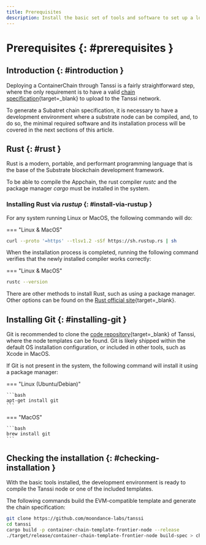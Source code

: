 ```yaml
---
title: Prerequisites
description: Install the basic set of tools and software to set up a local development environment and be able to compile, run and test your ContainerChain.
---
```


# Prerequisites {: #prerequisites } 

## Introduction {: #introduction } 

Deploying a ContainerChain through Tanssi is a fairly straightforward step, where the only requirement is to have a valid [chain specification](https://docs.substrate.io/build/chain-spec/){target=_blank} to upload to the Tanssi network.

To generate a Subatret chain specification, it is necessary to have a development environment where a substrate node can be compiled, and, to do so, the minimal required software and its installation process will be covered in the next sections of this article.

## Rust {: #rust } 

Rust is a modern, portable, and performant programming language that is the base of the Substrate blockchain development framework.  

To be able to compile the Appchain, the rust compiler *rustc* and the package manager *cargo* must be installed in the system. 

### Installing Rust via *rustup* {: #install-via-rustup } 

For any system running Linux or MacOS, the following commando will do:

=== "Linux & MacOS"

```bash
curl --proto '=https' --tlsv1.2 -sSf https://sh.rustup.rs | sh
```     

When the installation process is completed, running the following command verifies that the newly installed compiler works correctly:

=== "Linux & MacOS"

```bash
rustc --version
```     

There are other methods to install Rust, such as using a package manager. Other options can be found on the [Rust official site](  https://forge.rust-lang.org/infra/other-installation-methods.html){target=_blank}.

## Installing Git {: #installing-git } 

Git is recommended to clone the [code repository](https://github.com/moondance-labs/tanssi){target=_blank} of Tanssi, where the node templates can be found. Git is likely shipped within the default OS installation configuration, or included in other tools, such as Xcode in MacOS.

If Git is not present in the system, the following command will install it using a package manager:

=== "Linux (Ubuntu/Debian)"

    ```bash
    apt-get install git
    ```     
=== "MacOS"

    ```bash
    brew install git
    ```     

## Checking the installation {: #checking-installation } 

With the basic tools installed, the development environment is ready to compile the Tanssi node or one of the included templates.

The following commands build the EVM-compatible template and generate the chain specification:

```bash
git clone https://github.com/moondance-labs/tanssi
cd tanssi
cargo build -p container-chain-template-frontier-node --release
./target/release/container-chain-template-frontier-node build-spec > chain_spec.json
```     
    
